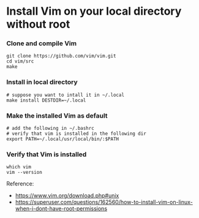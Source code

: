 # Install Vim on your local directory without root

### Clone and compile Vim
```
git clone https://github.com/vim/vim.git
cd vim/src
make
```

### Install in local directory
```
# suppose you want to intall it in ~/.local
make install DESTDIR=~/.local
```

### Make the installed Vim as default
```
# add the following in ~/.bashrc
# verify that vim is installed in the following dir
export PATH=~/.local/usr/local/bin/:$PATH
```

### Verify that Vim is installed
```
which vim
vim --version
```

Reference:
- https://www.vim.org/download.php#unix
- https://superuser.com/questions/162560/how-to-install-vim-on-linux-when-i-dont-have-root-permissions
